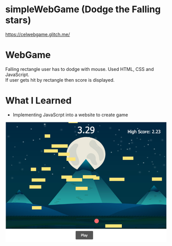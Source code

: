# simpleWebGame (Dodge the Falling stars)
https://celwebgame.glitch.me/ 

# WebGame

Falling rectangle user has to dodge with mouse. Used HTML, CSS and JavaScript.  
If user gets hit by rectangle then score is displayed.  

# What I Learned

* Implementing JavaScrpt into a website to create game

![](webGame.png)

